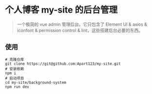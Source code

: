 # 个人博客 my-site 的后台管理

> 一个极简的 vue admin 管理后台。它只包含了 Element UI & axios & iconfont & permission control & lint，这些搭建后台必要的东西。

## 使用

```shell
# 克隆仓库
git clone https://git@github.com:Apart123/my-site.git
# 安装依赖
npm i
# 启动项目
cd my-site/background-system
npm run dev
```

